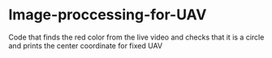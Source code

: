 # Image-proccessing-for-UAV
Code that finds the red color from the live video and checks that it is a circle and prints the center coordinate for fixed UAV

